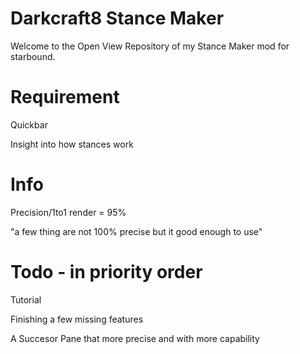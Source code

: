 # Darkcraft8 Stance Maker
  Welcome to the Open View Repository of my Stance Maker mod for starbound.

# Requirement
  Quickbar
  
  Insight into how stances work

# Info
  Precision/1to1 render = 95%
  
  "a few thing are not 100% precise but it good enough to use"

# Todo - in priority order
  Tutorial
  
  Finishing a few missing features
  
  A Succesor Pane that more precise and with more capability
